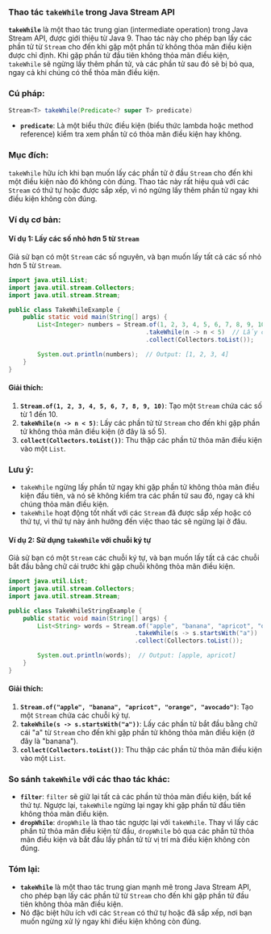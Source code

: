 ### Thao tác `takeWhile` trong Java Stream API

**`takeWhile`** là một thao tác trung gian (intermediate operation) trong Java Stream API, được giới thiệu từ Java 9. Thao tác này cho phép bạn lấy các phần tử từ `Stream` cho đến khi gặp một phần tử không thỏa mãn điều kiện được chỉ định. Khi gặp phần tử đầu tiên không thỏa mãn điều kiện, `takeWhile` sẽ ngừng lấy thêm phần tử, và các phần tử sau đó sẽ bị bỏ qua, ngay cả khi chúng có thể thỏa mãn điều kiện.

### Cú pháp:
```java
Stream<T> takeWhile(Predicate<? super T> predicate)
```

- **`predicate`**: Là một biểu thức điều kiện (biểu thức lambda hoặc method reference) kiểm tra xem phần tử có thỏa mãn điều kiện hay không.

### Mục đích:
`takeWhile` hữu ích khi bạn muốn lấy các phần tử ở đầu `Stream` cho đến khi một điều kiện nào đó không còn đúng. Thao tác này rất hiệu quả với các `Stream` có thứ tự hoặc được sắp xếp, vì nó ngừng lấy thêm phần tử ngay khi điều kiện không còn đúng.

### Ví dụ cơ bản:

#### Ví dụ 1: Lấy các số nhỏ hơn 5 từ `Stream`
Giả sử bạn có một `Stream` các số nguyên, và bạn muốn lấy tất cả các số nhỏ hơn 5 từ `Stream`.

```java
import java.util.List;
import java.util.stream.Collectors;
import java.util.stream.Stream;

public class TakeWhileExample {
    public static void main(String[] args) {
        List<Integer> numbers = Stream.of(1, 2, 3, 4, 5, 6, 7, 8, 9, 10)
                                      .takeWhile(n -> n < 5)  // Lấy các phần tử nhỏ hơn 5
                                      .collect(Collectors.toList());

        System.out.println(numbers);  // Output: [1, 2, 3, 4]
    }
}
```

#### Giải thích:
1. **`Stream.of(1, 2, 3, 4, 5, 6, 7, 8, 9, 10)`**: Tạo một `Stream` chứa các số từ 1 đến 10.
2. **`takeWhile(n -> n < 5)`**: Lấy các phần tử từ `Stream` cho đến khi gặp phần tử không thỏa mãn điều kiện (ở đây là số 5).
3. **`collect(Collectors.toList())`**: Thu thập các phần tử thỏa mãn điều kiện vào một `List`.

### Lưu ý:
- `takeWhile` ngừng lấy phần tử ngay khi gặp phần tử không thỏa mãn điều kiện đầu tiên, và nó sẽ không kiểm tra các phần tử sau đó, ngay cả khi chúng thỏa mãn điều kiện.
- `takeWhile` hoạt động tốt nhất với các `Stream` đã được sắp xếp hoặc có thứ tự, vì thứ tự này ảnh hưởng đến việc thao tác sẽ ngừng lại ở đâu.

#### Ví dụ 2: Sử dụng `takeWhile` với chuỗi ký tự
Giả sử bạn có một `Stream` các chuỗi ký tự, và bạn muốn lấy tất cả các chuỗi bắt đầu bằng chữ cái trước khi gặp chuỗi không thỏa mãn điều kiện.

```java
import java.util.List;
import java.util.stream.Collectors;
import java.util.stream.Stream;

public class TakeWhileStringExample {
    public static void main(String[] args) {
        List<String> words = Stream.of("apple", "banana", "apricot", "orange", "avocado")
                                   .takeWhile(s -> s.startsWith("a"))  // Lấy các chuỗi bắt đầu bằng "a"
                                   .collect(Collectors.toList());

        System.out.println(words);  // Output: [apple, apricot]
    }
}
```

#### Giải thích:
1. **`Stream.of("apple", "banana", "apricot", "orange", "avocado")`**: Tạo một `Stream` chứa các chuỗi ký tự.
2. **`takeWhile(s -> s.startsWith("a"))`**: Lấy các phần tử bắt đầu bằng chữ cái "a" từ `Stream` cho đến khi gặp phần tử không thỏa mãn điều kiện (ở đây là "banana").
3. **`collect(Collectors.toList())`**: Thu thập các phần tử thỏa mãn điều kiện vào một `List`.

### So sánh `takeWhile` với các thao tác khác:
- **`filter`**: `filter` sẽ giữ lại tất cả các phần tử thỏa mãn điều kiện, bất kể thứ tự. Ngược lại, `takeWhile` ngừng lại ngay khi gặp phần tử đầu tiên không thỏa mãn điều kiện.
- **`dropWhile`**: `dropWhile` là thao tác ngược lại với `takeWhile`. Thay vì lấy các phần tử thỏa mãn điều kiện từ đầu, `dropWhile` bỏ qua các phần tử thỏa mãn điều kiện và bắt đầu lấy phần tử từ vị trí mà điều kiện không còn đúng.

### Tóm lại:
- **`takeWhile`** là một thao tác trung gian mạnh mẽ trong Java Stream API, cho phép bạn lấy các phần tử từ `Stream` cho đến khi gặp phần tử đầu tiên không thỏa mãn điều kiện.
- Nó đặc biệt hữu ích với các `Stream` có thứ tự hoặc đã sắp xếp, nơi bạn muốn ngừng xử lý ngay khi điều kiện không còn đúng.